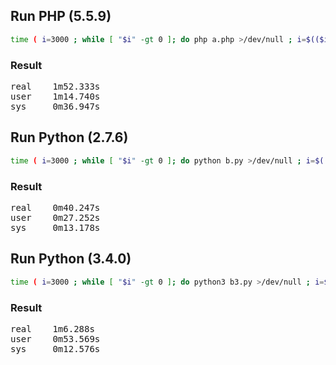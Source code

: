 
## Run PHP (5.5.9) 
```sh
time ( i=3000 ; while [ "$i" -gt 0 ]; do php a.php >/dev/null ; i=$(($i-1)); done )
```

### Result
<pre>
real    1m52.333s
user    1m14.740s
sys     0m36.947s
</pre>

## Run Python (2.7.6)
```sh
time ( i=3000 ; while [ "$i" -gt 0 ]; do python b.py >/dev/null ; i=$(($i-1)); done )
```

### Result
<pre>
real    0m40.247s
user    0m27.252s
sys     0m13.178s
</pre>

## Run Python (3.4.0)
```sh
time ( i=3000 ; while [ "$i" -gt 0 ]; do python3 b3.py >/dev/null ; i=$(($i-1)); done )
```

### Result
<pre>
real    1m6.288s
user    0m53.569s
sys     0m12.576s
</pre>

